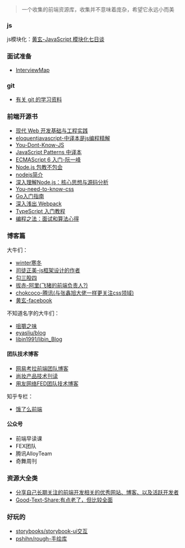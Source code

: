 > 一个收集的前端资源库，收集并不意味着庞杂，希望它永远小而美

### js 

js模块化：[黄玄-JavaScript 模块化七日谈](https://github.com/Huxpro/js-module-7day)

### 面试准备

+ [InterviewMap](https://github.com/InterviewMap/InterviewMap)

### git

+ [有关 git 的学习资料](https://github.com/xirong/my-git)

### 前端开源书

+ [现代 Web 开发基础与工程实践](https://github.com/wxyyxc1992/Web-Series)
+ [eloquentjavascript-中译本是js编程精解](http://eloquentjavascript.net/)
+ [You-Dont-Know-JS](https://github.com/getify/You-Dont-Know-JS)
+ [JavaScript Patterns 中译本](https://github.com/TooBug/javascript.patterns)
+ [ECMAScript 6 入门-阮一峰](http://es6.ruanyifeng.com/)
+ [Node.js 包教不包会](https://github.com/alsotang/node-lessons)
+ [nodejs简介](https://github.com/maxogden/art-of-node#learn-node-interactively)
+ [深入理解Node.js：核心思想与源码分析](https://github.com/yjhjstz/deep-into-node)
+ [You-need-to-know-css](https://lhammer.cn/You-need-to-know-css/#/)
+ [Go入门指南](https://github.com/Unknwon/the-way-to-go_ZH_CN)
+ [深入浅出 Webpack](http://webpack.wuhaolin.cn/)
+ [TypeScript 入门教程](https://ts.xcatliu.com/)
+ [编程之法：面试和算法心得](https://wizardforcel.gitbooks.io/the-art-of-programming-by-july/)

### 博客篇

大牛们：

+ [winter寒冬](http://winter-cn.cnblogs.com/)
+ [司徒正美-js框架设计的作者](https://www.cnblogs.com/rubylouvre/)
+ [勾三股四](https://github.com/jinjiang/)
+ [拔赤-阿里(飞猪的前端负责人?)](https://jayli.github.io/)
+ [chokcoco-腾讯(与张鑫旭大佬一样更关注css领域)](https://github.com/chokcoco)
+ [黄玄-facebook](https://github.com/Huxpro)

不知道名字的大牛们：

+ [咀嚼之味](http://jerryzou.com/)
+ [eyasliu/blog](https://github.com/eyasliu/blog/issues)
+ [libin1991/libin_Blog](https://github.com/libin1991/libin_Blog/issues)

#### 团队技术博客

+ [网易考拉前端团队博客](https://github.com/kaola-fed/blog/issues)
+ [尚妆产品技术刊读](https://github.com/ShowJoy-com/showjoy-blog/issues)
+ [用友网络FED团队技术博客](https://github.com/iuap-design/blog/issues)

知乎专栏：

+ [饿了么前端](https://zhuanlan.zhihu.com/ElemeFE)

#### 公众号

+ 前端早读课
+ FEX团队
+ 腾讯AlloyTeam
+ 奇舞周刊


### 资源大全类

+ [分享自己长期关注的前端开发相关的优秀网站、博客、以及活跃开发者](https://github.com/foru17/front-end-collect)
+ [Good-Text-Share:有点老了，但比较全面](https://github.com/windiest/Good-Text-Share)

### 好玩的

+ [storybooks/storybook-ui交互](https://github.com/storybooks/storybook)
+ [pshihn/rough-手绘库](https://github.com/pshihn/rough)
